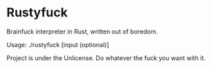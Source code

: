 # Rustyfuck
Brainfuck interpreter in Rust, written out of boredom.

Usage: ./rustyfuck <brainfuck file> [input (optional)]

Project is under the Unlicense. Do whatever the fuck you want with it.